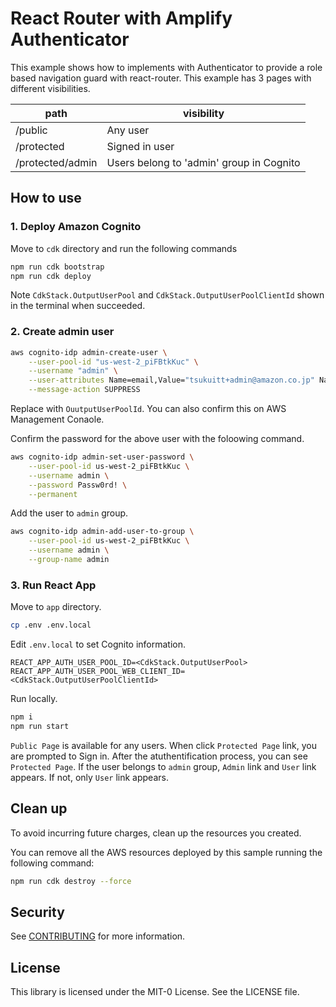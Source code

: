 # React Router with Amplify Authenticator

This example shows how to implements with Authenticator to provide a role based navigation guard with react-router. This example has 3 pages with different visibilities.

| path             | visibility                               |
| ---------------- | ---------------------------------------- |
| /public          | Any user                                 |
| /protected       | Signed in user                           |
| /protected/admin | Users belong to 'admin' group in Cognito |

## How to use

### 1. Deploy Amazon Cognito

Move to `cdk` directory and run the following commands

```sh
npm run cdk bootstrap
npm run cdk deploy
```

Note `CdkStack.OutputUserPool` and `CdkStack.OutputUserPoolClientId` shown in the terminal when succeeded.

### 2. Create admin user

```sh
aws cognito-idp admin-create-user \
    --user-pool-id "us-west-2_piFBtkKuc" \
    --username "admin" \
    --user-attributes Name=email,Value="tsukuitt+admin@amazon.co.jp" Name=email_verified,Value=true \
    --message-action SUPPRESS
```

Replace <UserPool ID> with `OuutputUserPoolId`. You can also confirm this on AWS Management Conaole.

Confirm the password for the above user with the foloowing command.

```sh
aws cognito-idp admin-set-user-password \
    --user-pool-id us-west-2_piFBtkKuc \
    --username admin \
    --password Passw0rd! \
    --permanent
```

Add the user to `admin` group.

```sh
aws cognito-idp admin-add-user-to-group \
    --user-pool-id us-west-2_piFBtkKuc \
    --username admin \
    --group-name admin
```

### 3. Run React App

Move to `app` directory.

```sh
cp .env .env.local
```

Edit `.env.local` to set Cognito information.

```
REACT_APP_AUTH_USER_POOL_ID=<CdkStack.OutputUserPool>
REACT_APP_AUTH_USER_POOL_WEB_CLIENT_ID=<CdkStack.OutputUserPoolClientId>
```

Run locally.

```sh
npm i
npm run start
```

`Public Page` is available for any users. When click `Protected Page` link, you are prompted to Sign in. After the atuthentification process, you can see `Protected Page`. If the user belongs to `admin` group, `Admin` link and `User` link appears. If not, only `User` link appears.

## Clean up

To avoid incurring future charges, clean up the resources you created.

You can remove all the AWS resources deployed by this sample running the following command:

```sh
npm run cdk destroy --force
```

## Security

See [CONTRIBUTING](CONTRIBUTING.md#security-issue-notifications) for more information.

## License

This library is licensed under the MIT-0 License. See the LICENSE file.

